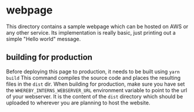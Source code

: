 # webpage

This directory contains a sample webpage which can be hosted on AWS or any other
service. Its implementation is really basic, just printing out a simple
"Hello world" message.

## building for production

Before deploying this page to production, it needs to be built using `yarn build`
This command compiles the source code and places the resulting files in the
`dist` dir. When building for production, make sure you have set the
`WHEREBY_INTERNS_WEBSERVER_URL` environment variable to point to the url of your
webserver. It is the content of the `dist` directory which should be uploaded
to wherever you are planning to host the website.
